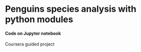 # Penguins species analysis with python modules

#### Code on Jupyter notebook

Coursera guided project
